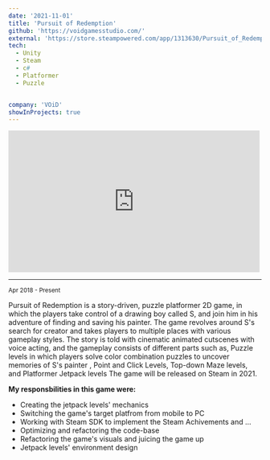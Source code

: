 ```yaml
---
date: '2021-11-01'
title: 'Pursuit of Redemption'
github: 'https://voidgamesstudio.com/'
external: 'https://store.steampowered.com/app/1313630/Pursuit_of_Redemption/'
tech:
  - Unity
  - Steam
  - c#
  - Platformer
  - Puzzle


company: 'VOiD'
showInProjects: true
---
```


<iframe width="500" height="282" src="https://www.youtube.com/embed/phSCBhOQzfc" frameborder="0" allow=" clipboard-write; encrypted-media; gyroscope; picture-in-picture" allowfullscreen></iframe>

--- 
<small>Apr 2018 - Present</small>

Pursuit of Redemption is a story-driven, puzzle platformer 2D game, in which the players take control of a drawing boy called S, and join him in his adventure of finding and saving his painter.
The game revolves around S's search for creator and takes players to multiple places with various gameplay styles.
The story is told with cinematic animated cutscenes with voice acting, and the gameplay consists of different parts such as, Puzzle levels in which players solve color combination puzzles to uncover memories of S's painter , Point and Click Levels, Top-down Maze levels, and Platformer Jetpack levels
The game will be released on Steam in 2021.


**My responsbilities in this game were:**
- Creating the jetpack levels' mechanics
- Switching the game's target platfrom from mobile to PC
- Working with Steam SDK to implement the Steam Achivements and ...
- Optimizing and refactoring the code-base
- Refactoring the game's visuals and juicing the game up
- Jetpack levels' environment design
